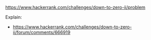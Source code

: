 https://www.hackerrank.com/challenges/down-to-zero-ii/problem

Explain:

- https://www.hackerrank.com/challenges/down-to-zero-ii/forum/comments/666919
